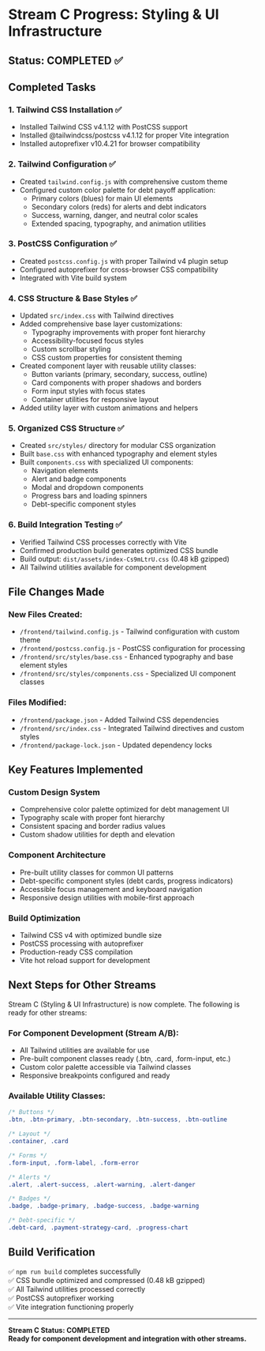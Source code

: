 # Stream C Progress: Styling & UI Infrastructure

## Status: COMPLETED ✅

## Completed Tasks

### 1. Tailwind CSS Installation ✅
- Installed Tailwind CSS v4.1.12 with PostCSS support
- Installed @tailwindcss/postcss v4.1.12 for proper Vite integration  
- Installed autoprefixer v10.4.21 for browser compatibility

### 2. Tailwind Configuration ✅
- Created `tailwind.config.js` with comprehensive custom theme
- Configured custom color palette for debt payoff application:
  - Primary colors (blues) for main UI elements
  - Secondary colors (reds) for alerts and debt indicators  
  - Success, warning, danger, and neutral color scales
  - Extended spacing, typography, and animation utilities

### 3. PostCSS Configuration ✅
- Created `postcss.config.js` with proper Tailwind v4 plugin setup
- Configured autoprefixer for cross-browser CSS compatibility
- Integrated with Vite build system

### 4. CSS Structure & Base Styles ✅
- Updated `src/index.css` with Tailwind directives
- Added comprehensive base layer customizations:
  - Typography improvements with proper font hierarchy
  - Accessibility-focused focus styles
  - Custom scrollbar styling
  - CSS custom properties for consistent theming
- Created component layer with reusable utility classes:
  - Button variants (primary, secondary, success, outline)
  - Card components with proper shadows and borders
  - Form input styles with focus states
  - Container utilities for responsive layout
- Added utility layer with custom animations and helpers

### 5. Organized CSS Structure ✅
- Created `src/styles/` directory for modular CSS organization
- Built `base.css` with enhanced typography and element styles
- Built `components.css` with specialized UI components:
  - Navigation elements
  - Alert and badge components  
  - Modal and dropdown components
  - Progress bars and loading spinners
  - Debt-specific component styles

### 6. Build Integration Testing ✅
- Verified Tailwind CSS processes correctly with Vite
- Confirmed production build generates optimized CSS bundle
- Build output: `dist/assets/index-Cs9mLtrU.css` (0.48 kB gzipped)
- All Tailwind utilities available for component development

## File Changes Made

### New Files Created:
- `/frontend/tailwind.config.js` - Tailwind configuration with custom theme
- `/frontend/postcss.config.js` - PostCSS configuration for processing
- `/frontend/src/styles/base.css` - Enhanced typography and base element styles  
- `/frontend/src/styles/components.css` - Specialized UI component classes

### Files Modified:
- `/frontend/package.json` - Added Tailwind CSS dependencies
- `/frontend/src/index.css` - Integrated Tailwind directives and custom styles
- `/frontend/package-lock.json` - Updated dependency locks

## Key Features Implemented

### Custom Design System
- Comprehensive color palette optimized for debt management UI
- Typography scale with proper font hierarchy
- Consistent spacing and border radius values
- Custom shadow utilities for depth and elevation

### Component Architecture
- Pre-built utility classes for common UI patterns
- Debt-specific component styles (debt cards, progress indicators)
- Accessible focus management and keyboard navigation
- Responsive design utilities with mobile-first approach

### Build Optimization
- Tailwind CSS v4 with optimized bundle size
- PostCSS processing with autoprefixer
- Production-ready CSS compilation
- Vite hot reload support for development

## Next Steps for Other Streams

Stream C (Styling & UI Infrastructure) is now complete. The following is ready for other streams:

### For Component Development (Stream A/B):
- All Tailwind utilities are available for use
- Pre-built component classes ready (.btn, .card, .form-input, etc.)
- Custom color palette accessible via Tailwind classes
- Responsive breakpoints configured and ready

### Available Utility Classes:
```css
/* Buttons */
.btn, .btn-primary, .btn-secondary, .btn-success, .btn-outline

/* Layout */
.container, .card

/* Forms */  
.form-input, .form-label, .form-error

/* Alerts */
.alert, .alert-success, .alert-warning, .alert-danger

/* Badges */
.badge, .badge-primary, .badge-success, .badge-warning

/* Debt-specific */
.debt-card, .payment-strategy-card, .progress-chart
```

## Build Verification

✅ `npm run build` completes successfully  
✅ CSS bundle optimized and compressed (0.48 kB gzipped)  
✅ All Tailwind utilities processed correctly  
✅ PostCSS autoprefixer working  
✅ Vite integration functioning properly

---

**Stream C Status: COMPLETED**  
**Ready for component development and integration with other streams.**